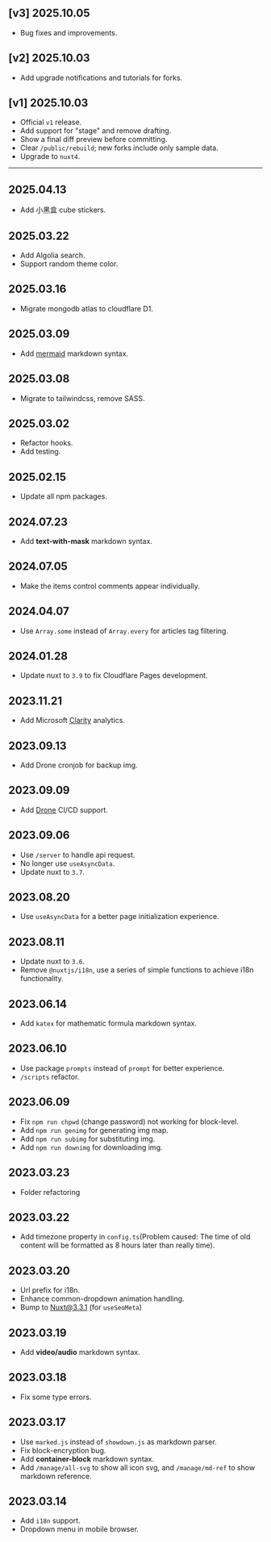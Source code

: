 ## [v3] 2025.10.05
* Bug fixes and improvements.

## [v2] 2025.10.03
* Add upgrade notifications and tutorials for forks.

## [v1] 2025.10.03
* Official `v1` release.
* Add support for "stage" and remove drafting.
* Show a final diff preview before committing.
* Clear `/public/rebuild`; new forks include only sample data.
* Upgrade to `nuxt4`.

---

## 2025.04.13
* Add 小黑盒 cube stickers.

## 2025.03.22
* Add Algolia search.
* Support random theme color.

## 2025.03.16
* Migrate mongodb atlas to cloudflare D1.

## 2025.03.09
* Add [mermaid](https://mermaid.js.org/) markdown syntax.

## 2025.03.08
* Migrate to tailwindcss, remove SASS.

## 2025.03.02
* Refactor hooks.
* Add testing.

## 2025.02.15
* Update all npm packages.

## 2024.07.23
* Add **text-with-mask** markdown syntax.

## 2024.07.05
* Make the items control comments appear individually.

## 2024.04.07
* Use `Array.some` instead of `Array.every` for articles tag filtering.

## 2024.01.28
* Update nuxt to `3.9` to fix Cloudflare Pages development.

## 2023.11.21
* Add Microsoft [Clarity](https://clarity.microsoft.com/) analytics.

## 2023.09.13
* Add Drone cronjob for backup img.

## 2023.09.09
* Add [Drone](https://drone.io) CI/CD support.

## 2023.09.06
* Use `/server` to handle api request.
* No longer use `useAsyncData`.
* Update nuxt to `3.7`.

## 2023.08.20
* Use `useAsyncData` for a better page initialization experience.

## 2023.08.11
* Update nuxt to `3.6`.
* Remove `@nuxtjs/i18n`, use a series of simple functions to achieve i18n functionality.

## 2023.06.14
* Add `katex` for mathematic formula markdown syntax.

## 2023.06.10
* Use package `prompts` instead of `prompt` for better experience.
* `/scripts` refactor.

## 2023.06.09
* Fix `npm run chpwd` (change password) not working for block-level.
* Add `npm run genimg` for generating img map.
* Add `npm run subimg` for substituting img.
* Add `npm run downimg` for downloading img.

## 2023.03.23
* Folder refactoring

## 2023.03.22
* Add timezone property in `config.ts`(Problem caused: The time of old content will be formatted as 8 hours later than really time).

## 2023.03.20
* Url prefix for i18n.
* Enhance common-dropdown animation handling.
* Bump to Nuxt@3.3.1 (for `useSeoMeta`)

## 2023.03.19
* Add **video/audio** markdown syntax.

## 2023.03.18
* Fix some type errors.

## 2023.03.17
* Use `marked.js` instead of `showdown.js` as markdown parser.
* Fix block-encryption bug.
* Add **container-block** markdown syntax.
* Add `/manage/all-svg` to show all icon svg, and `/manage/md-ref` to show markdown reference.

## 2023.03.14
* Add `i18n` support.
* Dropdown menu in mobile browser.